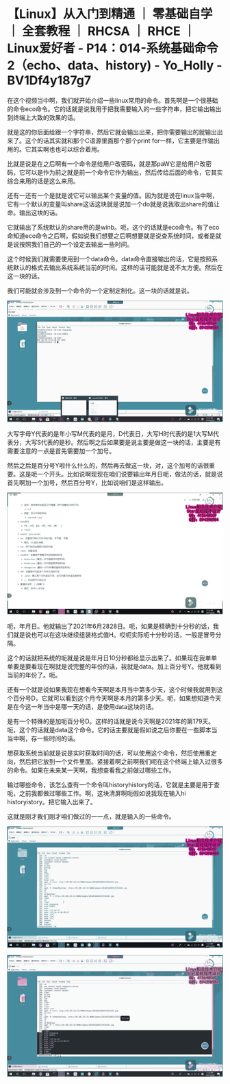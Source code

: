 # 【Linux】从入门到精通 ｜ 零基础自学 ｜ 全套教程 ｜ RHCSA ｜ RHCE ｜ Linux爱好者 - P14：014-系统基础命令2（echo、data、history) - Yo_Holly - BV1Df4y187g7

在这个视频当中啊，我们就开始介绍一些linux常用的命令。首先啊是一个很基础的命令eco命令。它的话就是说我用于把我需要输入的一些字符串，把它输出输出到终端上大致的效果的话。

就是这的你后面给跟一个字符串，然后它就会输出出来，把你需要输出的就输出出来了。这个的话其实就和那个C语源里面那个那个print for一样，它主要是作输出用的。它其实啊也也可以综合着用。

比就是说是在之后啊有一个命令是给用户改密码，就是那paW它是给用户改密码，它可以是作为前之就是前一个命令它作为输出，然后传给后面的命令，它其实综合来用的话是这么来用。

还有一还有一个是就是说它可以输出某个变量的值。因为就是说在linux当中啊，它有一个默认的变量叫share这话这块就是说加一个do就是说我取出share的值让命。输出这块的话。

它就输出了系统默认的share用的是winb。呃，这个的话就是eco命令。有了eco命知道eco命令之后啊，假如说我们想要之后啊想要就是说查系统时间，或者是就是说按照我们自己的一个设定去输出一些时间。

这个时候我们就需要使用到一个data命令。data命令直接输出的话，它是按照系统默认的格式去输出系统系统当前的时间。这样的话可能就是说不太方便。然后在这一块的话。

我们可能就会涉及到一个命令的一个定制定制化。这一块的话就是说。

![](img/00cf0bd372cedc64b6d9b78ff9457303_1.png)

大写字母Y代表的是年小写M代表的是月，D代表日，大写H时代表的是1大写M代表分，大写S代表的是秒。然后啊之后如果要是说主要是做这一块的话，主要是有需要注意的一点是首先需要加一个加号。

然后之后是百分号Y啦什么什么的，然后再去做这一块，对，这个加号的话很重要。这是呃一个开头。比如说啊现现在咱们说要输出年月日呃，做法的话，就是说首先啊加一个加号，然后百分号Y，比如说咱们是这样输出。



![](img/00cf0bd372cedc64b6d9b78ff9457303_3.png)

呃，年月日。他就输出了2021年6月2828日。呃，如果是精确到十分秒的话，我们就是说也可以在这块继续组装格式值H。哎呃实际呃十分秒的话，一般是冒号分隔。

这个的话就把系统的呃就是说是年月日10分秒都给显示出来了。如果现在我单单单要是要看现在啊就是说完整的年份的话，我就是data。加上百分号Y。他就看到当前的年份了。呃。

还有一个就是说如果我现在想看今天啊是本月当中第多少天，这个时候我就用到这个百分号D，它就可以看到这个月今天啊是本月的第多少天。呃，如果想知道今天是在今这一年当中是哪一天的话，是使用data这块的话。

是有一个特殊的是加呃百分号D。这样的话就是说今天啊是2021年的第179天。呃，这个的话就是data这个命令。它的话主要就是假如说之后你要在一些脚本当当中啊，存一些时间的话。

想获取系统当前就是说是实时获取时间的话，可以使用这个命令，然后使用重定向，然后把它放到一个文件里面。紧接着啊之前啊我们呃在这个终端上输入过很多的命令。如果在未来某一天啊，我想查看我之前做过哪些工作。

输过哪些命令，该怎么查有一个命令叫historyhistory的话，它就是主要是用于查呃，之前我都做过哪些工作。啊，这块清屏啊呃假如说我现在输入hi historyistory。把它输入出来了。

这就是刚才我们刚才咱们做过的一一点，就是输入的一些命令。

![](img/00cf0bd372cedc64b6d9b78ff9457303_5.png)

![](img/00cf0bd372cedc64b6d9b78ff9457303_6.png)
